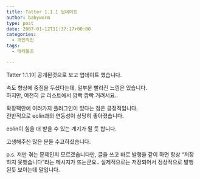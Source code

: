 ```yaml
---
title: Tatter 1.1.1 업데이트
author: babyworm
type: post
date: 2007-01-12T11:37:17+00:00
categories:
  - 개인적인
tags:
  - 테터툴즈

---
```

Tatter 1.1.1이 공개된것으로 보고 업데이트 했습니다. 

속도 향상에 중점을 두셨다는데, 일부분 빨라진 느낌은 있습니다.  
하지만, 여전히 글 리스트에서 깜빡 깜빡 거려서요..

확장팩안에 여러가지 플러그인이 있다는 점은 긍정적입니다.  
전반적으로 eolin과의 연동성이 상당히 좋아졌습니다. 

eolin이 힘을 더 받을 수 있는 계기가 될 듯 합니다. 

고생해주신 많은 분들 수고하셨습니다. 

p.s. 저만 겪는 문제인지 모르겠습니다만, 글을 쓰고 바로 발행을 같이 하면 항상 &#8220;저장하지 못했습니다&#8221;라는 메시지가 뜨는군요.. 실제적으로는 저장되어서 정상적으로 발행된듯 보이는데 말입니다.